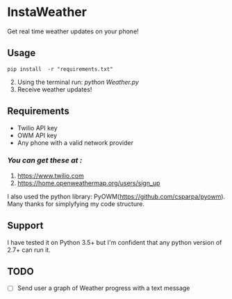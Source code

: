 # InstaWeather
Get real time weather updates on your phone!

## Usage


```
pip install  -r "requirements.txt"
```
2. Using the terminal run:  _python Weather.py_
3. Receive weather updates!


## Requirements

* Twilio API key
* OWM API key
* Any phone with a valid network provider


### _You can get these at :_

1. https://www.twilio.com
2. https://home.openweathermap.org/users/sign_up

I also used the python library: PyOWM(https://github.com/csparpa/pyowm). Many thanks for simplyfying my code structure.


## Support

I have tested it on Python 3.5+ but I'm confident that any python version of 2.7+ can run it.

## **TODO**

- [ ] Send user a graph of Weather progress with a text message

